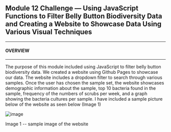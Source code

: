 
<h2>Module 12 Challenge — Using JavaScript Functions to Filter Belly Button Biodiversity Data and Creating a Website to Showcase Data Using Various Visual Techniques 
  </h2>
  
______________________________________________________________________
<h4>OVERVIEW 
</h4>

______________________________________________________________________
The purpose of this module included using JavaScript to filter belly button biodiversity data. We created a website using Github Pages to showcase our data. The website includes a dropdown filter to search through various samples. Once the user has chosen the sample set, the website showcases demographic information about the sample, top 10 bacteria found in the sample, frequency of the numbers of scrubs per week, and a graph showing the bacteria cultures per sample. I have included a sample picture below of the website as seen below (Image 1)



![image](https://user-images.githubusercontent.com/103878061/200156896-35212e58-cbfe-4bcd-aa17-34b77ecbeb10.png)

Image 1 -- sample image of the website
